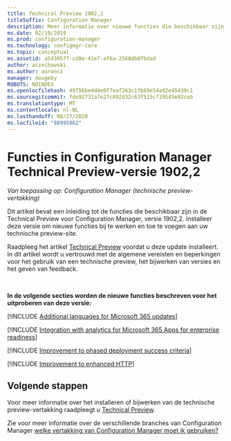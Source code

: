 ```yaml
---
title: Technical Preview 1902,2
titleSuffix: Configuration Manager
description: Meer informatie over nieuwe functies die beschikbaar zijn in de Configuration Manager Technical Preview-vertakking versie 1902,2.
ms.date: 02/19/2019
ms.prod: configuration-manager
ms.technology: configmgr-core
ms.topic: conceptual
ms.assetid: a543057f-cd8e-41e7-af6a-2568db0fbdad
author: aczechowski
ms.author: aaroncz
manager: dougeby
ROBOTS: NOINDEX
ms.openlocfilehash: 49756be4d4e0f7eaf263c1fb69e54ad2e45439c1
ms.sourcegitcommit: fde92731a7e27c892d32c63f515cf19545e02ceb
ms.translationtype: MT
ms.contentlocale: nl-NL
ms.lasthandoff: 08/27/2020
ms.locfileid: "88995862"
---
```

# <a name="features-in-configuration-manager-technical-preview-version-19022"></a>Functies in Configuration Manager Technical Preview-versie 1902,2

*Van toepassing op: Configuration Manager (technische preview-vertakking)*

Dit artikel bevat een inleiding tot de functies die beschikbaar zijn in de Technical Preview voor Configuration Manager, versie 1902,2. Installeer deze versie om nieuwe functies bij te werken en toe te voegen aan uw technische preview-site. 

Raadpleeg het artikel [Technical Preview](../technical-preview.md) voordat u deze update installeert. In dit artikel wordt u vertrouwd met de algemene vereisten en beperkingen voor het gebruik van een technische preview, het bijwerken van versies en het geven van feedback.     


<!--  Known Issues Template
## Known issues 

[!INCLUDE [known issue title](includes/known-issue-bugid.md)]

-->



<br>

**In de volgende secties worden de nieuwe functies beschreven voor het uitproberen van deze versie:**  


[!INCLUDE [Additional languages for Microsoft 365 updates](includes/1902-2/3555955.md)]

[!INCLUDE [Integration with analytics for Microsoft 365 Apps for enterprise readiness](includes/1902-2/3735402.md)]

[!INCLUDE [Improvement to phased deployment success criteria](includes/1902-2/3555946.md)]

[!INCLUDE [Improvement to enhanced HTTP](includes/1902-2/3798957.md)]



## <a name="next-steps"></a>Volgende stappen

Voor meer informatie over het installeren of bijwerken van de technische preview-vertakking raadpleegt u [Technical Preview](../technical-preview.md).    

Zie voor meer informatie over de verschillende branches van Configuration Manager [welke vertakking van Configuration Manager moet ik gebruiken?](../../understand/which-branch-should-i-use.md)
